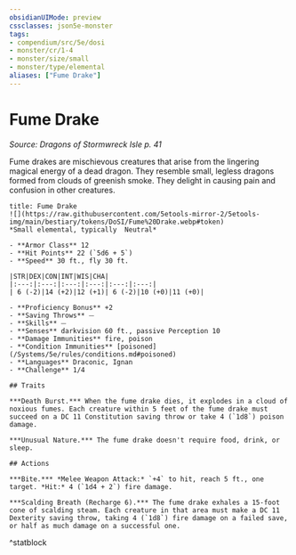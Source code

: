 ```yaml
---
obsidianUIMode: preview
cssclasses: json5e-monster
tags:
- compendium/src/5e/dosi
- monster/cr/1-4
- monster/size/small
- monster/type/elemental
aliases: ["Fume Drake"]
---
```

# Fume Drake
*Source: Dragons of Stormwreck Isle p. 41*  

Fume drakes are mischievous creatures that arise from the lingering magical energy of a dead dragon. They resemble small, legless dragons formed from clouds of greenish smoke. They delight in causing pain and confusion in other creatures.

```ad-statblock
title: Fume Drake
![](https://raw.githubusercontent.com/5etools-mirror-2/5etools-img/main/bestiary/tokens/DoSI/Fume%20Drake.webp#token)
*Small elemental, typically  Neutral*

- **Armor Class** 12
- **Hit Points** 22 (`5d6 + 5`)
- **Speed** 30 ft., fly 30 ft.

|STR|DEX|CON|INT|WIS|CHA|
|:---:|:---:|:---:|:---:|:---:|:---:|
| 6 (-2)|14 (+2)|12 (+1)| 6 (-2)|10 (+0)|11 (+0)|

- **Proficiency Bonus** +2
- **Saving Throws** ⏤
- **Skills** ⏤
- **Senses** darkvision 60 ft., passive Perception 10
- **Damage Immunities** fire, poison
- **Condition Immunities** [poisoned](/Systems/5e/rules/conditions.md#poisoned)
- **Languages** Draconic, Ignan
- **Challenge** 1/4

## Traits

***Death Burst.*** When the fume drake dies, it explodes in a cloud of noxious fumes. Each creature within 5 feet of the fume drake must succeed on a DC 11 Constitution saving throw or take 4 (`1d8`) poison damage.

***Unusual Nature.*** The fume drake doesn't require food, drink, or sleep.

## Actions

***Bite.*** *Melee Weapon Attack:* `+4` to hit, reach 5 ft., one target. *Hit:* 4 (`1d4 + 2`) fire damage.

***Scalding Breath (Recharge 6).*** The fume drake exhales a 15-foot cone of scalding steam. Each creature in that area must make a DC 11 Dexterity saving throw, taking 4 (`1d8`) fire damage on a failed save, or half as much damage on a successful one.
```
^statblock